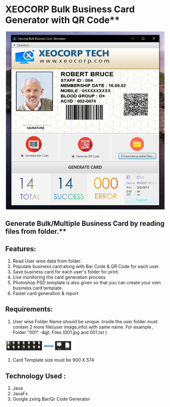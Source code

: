 # XEOCORP Bulk Business Card Generator with QR Code**

<p align="center">
 <img src="./files/ui.png" width="500" /> 
</p>


 

## Generate Bulk/Multiple Business Card by reading files from folder.**

## Features:

1. Read User wise data from folder.
2. Populate business card along with Bar Code &amp; QR Code for each user.
3. Save business card for each user&#39;s folder for print.
4. Live monitoring the card generation process
5. Photoshop PSD template is also given so that you can create your own business card template.
6. Faster card generation &amp; report

## Requirements:

1. User wise Folder Name should be unique. Inside the user folder must contain 2 more file(user image,info) with same name. For example , Folder &quot;001&quot; -\&gt; Files (001.jpg and 001.txt )

<img src="./files/sample1.PNG" alt="Logo" style="width: 220px;"/></div>

1. Card Template size must be 900 X 574

## Technology Used :

1. Java
2. JavaFx
3. Google zxing Bar/Qr Code Generator
